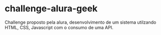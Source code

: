 # challenge-alura-geek

Challenge proposto pela alura, desenvolvimento de um sistema utilzando HTML, CSS, Javascript com o consumo de uma API. 